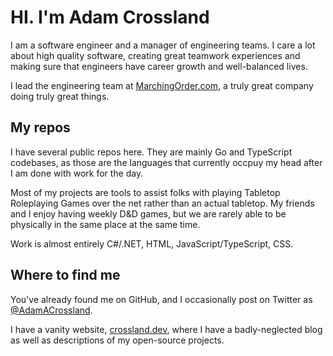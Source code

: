 # HI. I'm Adam Crossland
I am a software engineer and a manager of engineering teams. I care a lot about high quality software, creating great teamwork experiences and making sure that engineers have career growth and well-balanced lives.

 I lead the engineering team at [MarchingOrder.com](www.marchingorder.com), a truly great company doing truly great things.
## My repos
I have several public repos here. They are mainly Go and TypeScript codebases, as those are the languages that currently occpuy my head after I am done with work for the day.

Most of my projects are tools to assist folks with playing Tabletop Roleplaying Games over the net rather than an actual tabletop. My friends and I enjoy having weekly D&D games, but we are rarely able to be physically in the same place at the same time.

Work is almost entirely C#/.NET, HTML, JavaScript/TypeScript, CSS.
## Where to find me
You've already found me on GitHub, and I occasionally post on Twitter as [@AdamACrossland](https://twitter.com/adamacrossland). 

I have a vanity website, [crossland.dev](https://crossland.dev), where I have a badly-neglected blog as well as descriptions of my open-source projects.